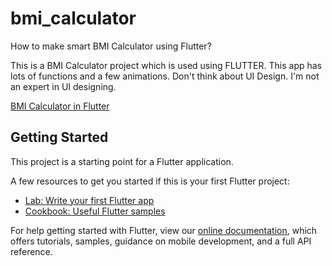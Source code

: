 # bmi_calculator

How to make smart BMI Calculator using Flutter?

This is a BMI Calculator project which is used using FLUTTER. This app has lots of functions and a few animations. Don't think about UI Design. I'm not an expert in UI designing.

[BMI Calculator in Flutter](https://github.com/Ramesh-Nuwan/BMI_Calculator/blob/be3f2279d1d50c582ce5df6d8629d43d4d35a03d/Screenshot_1641457483.png?raw=true)

## Getting Started

This project is a starting point for a Flutter application.

A few resources to get you started if this is your first Flutter project:

- [Lab: Write your first Flutter app](https://flutter.dev/docs/get-started/codelab)
- [Cookbook: Useful Flutter samples](https://flutter.dev/docs/cookbook)

For help getting started with Flutter, view our
[online documentation](https://flutter.dev/docs), which offers tutorials,
samples, guidance on mobile development, and a full API reference.
